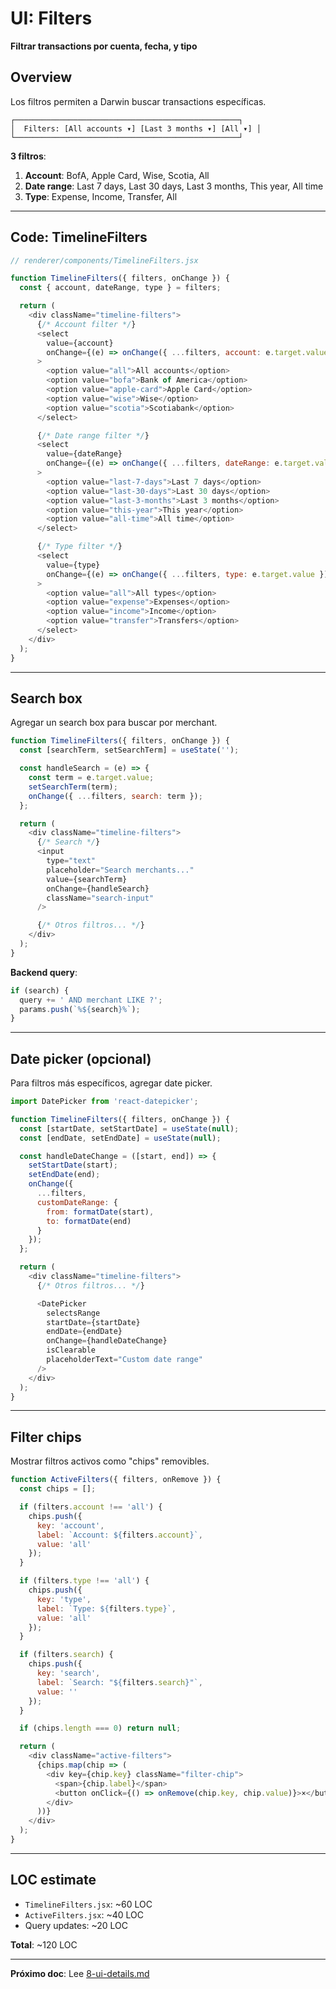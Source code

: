 # UI: Filters

**Filtrar transactions por cuenta, fecha, y tipo**

## Overview

Los filtros permiten a Darwin buscar transactions específicas.

```
┌──────────────────────────────────────────────────┐
│  Filters: [All accounts ▾] [Last 3 months ▾] [All ▾] │
└──────────────────────────────────────────────────┘
```

**3 filtros**:
1. **Account**: BofA, Apple Card, Wise, Scotia, All
2. **Date range**: Last 7 days, Last 30 days, Last 3 months, This year, All time
3. **Type**: Expense, Income, Transfer, All

---

## Code: TimelineFilters

```javascript
// renderer/components/TimelineFilters.jsx

function TimelineFilters({ filters, onChange }) {
  const { account, dateRange, type } = filters;

  return (
    <div className="timeline-filters">
      {/* Account filter */}
      <select
        value={account}
        onChange={(e) => onChange({ ...filters, account: e.target.value })}
      >
        <option value="all">All accounts</option>
        <option value="bofa">Bank of America</option>
        <option value="apple-card">Apple Card</option>
        <option value="wise">Wise</option>
        <option value="scotia">Scotiabank</option>
      </select>

      {/* Date range filter */}
      <select
        value={dateRange}
        onChange={(e) => onChange({ ...filters, dateRange: e.target.value })}
      >
        <option value="last-7-days">Last 7 days</option>
        <option value="last-30-days">Last 30 days</option>
        <option value="last-3-months">Last 3 months</option>
        <option value="this-year">This year</option>
        <option value="all-time">All time</option>
      </select>

      {/* Type filter */}
      <select
        value={type}
        onChange={(e) => onChange({ ...filters, type: e.target.value })}
      >
        <option value="all">All types</option>
        <option value="expense">Expenses</option>
        <option value="income">Income</option>
        <option value="transfer">Transfers</option>
      </select>
    </div>
  );
}
```

---

## Search box

Agregar un search box para buscar por merchant.

```javascript
function TimelineFilters({ filters, onChange }) {
  const [searchTerm, setSearchTerm] = useState('');

  const handleSearch = (e) => {
    const term = e.target.value;
    setSearchTerm(term);
    onChange({ ...filters, search: term });
  };

  return (
    <div className="timeline-filters">
      {/* Search */}
      <input
        type="text"
        placeholder="Search merchants..."
        value={searchTerm}
        onChange={handleSearch}
        className="search-input"
      />

      {/* Otros filtros... */}
    </div>
  );
}
```

**Backend query**:
```javascript
if (search) {
  query += ' AND merchant LIKE ?';
  params.push(`%${search}%`);
}
```

---

## Date picker (opcional)

Para filtros más específicos, agregar date picker.

```javascript
import DatePicker from 'react-datepicker';

function TimelineFilters({ filters, onChange }) {
  const [startDate, setStartDate] = useState(null);
  const [endDate, setEndDate] = useState(null);

  const handleDateChange = ([start, end]) => {
    setStartDate(start);
    setEndDate(end);
    onChange({
      ...filters,
      customDateRange: {
        from: formatDate(start),
        to: formatDate(end)
      }
    });
  };

  return (
    <div className="timeline-filters">
      {/* Otros filtros... */}

      <DatePicker
        selectsRange
        startDate={startDate}
        endDate={endDate}
        onChange={handleDateChange}
        isClearable
        placeholderText="Custom date range"
      />
    </div>
  );
}
```

---

## Filter chips

Mostrar filtros activos como "chips" removibles.

```javascript
function ActiveFilters({ filters, onRemove }) {
  const chips = [];

  if (filters.account !== 'all') {
    chips.push({
      key: 'account',
      label: `Account: ${filters.account}`,
      value: 'all'
    });
  }

  if (filters.type !== 'all') {
    chips.push({
      key: 'type',
      label: `Type: ${filters.type}`,
      value: 'all'
    });
  }

  if (filters.search) {
    chips.push({
      key: 'search',
      label: `Search: "${filters.search}"`,
      value: ''
    });
  }

  if (chips.length === 0) return null;

  return (
    <div className="active-filters">
      {chips.map(chip => (
        <div key={chip.key} className="filter-chip">
          <span>{chip.label}</span>
          <button onClick={() => onRemove(chip.key, chip.value)}>×</button>
        </div>
      ))}
    </div>
  );
}
```

---

## LOC estimate

- `TimelineFilters.jsx`: ~60 LOC
- `ActiveFilters.jsx`: ~40 LOC
- Query updates: ~20 LOC

**Total**: ~120 LOC

---

**Próximo doc**: Lee [8-ui-details.md](8-ui-details.md)
